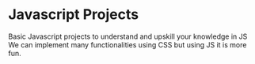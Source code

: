 # Javascript Projects
Basic Javascript projects to understand and upskill your knowledge in JS 
We can implement many functionalities using CSS but using JS it is more 
fun.

